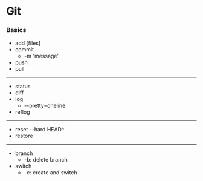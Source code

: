 # Git
### Basics
- add [files]
- commit
	- -m 'message'
- push
- pull
---
- status
- diff
- log
	- --pretty=oneline
- reflog
---
- reset --hard HEAD^
- restore
---
- branch
	- -b: delete branch
- switch 
	- -c: create and switch
